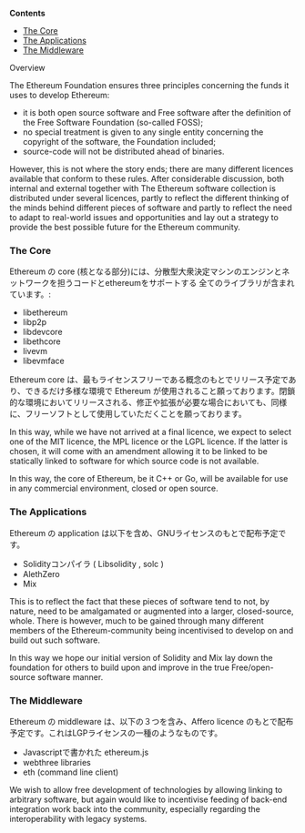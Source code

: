 <!-- START doctoc generated TOC please keep comment here to allow auto update -->
<!-- DON'T EDIT THIS SECTION, INSTEAD RE-RUN doctoc TO UPDATE -->
**Contents**

- [The Core](#the-core)
- [The Applications](#the-applications)
- [The Middleware](#the-middleware)

<!-- END doctoc generated TOC please keep comment here to allow auto update -->

Overview

The Ethereum Foundation ensures three principles concerning the funds it uses to develop Ethereum:

- it is both open source software and Free software after the definition of the Free Software Foundation (so-called FOSS);
- no special treatment is given to any single entity concerning the copyright of the software, the Foundation included;
- source-code will not be distributed ahead of binaries.

However, this is not where the story ends; there are many different licences available that conform to these rules. After considerable discussion, both internal and external together with The Ethereum software collection is distributed under several licences, partly to reflect the different thinking of the minds behind different pieces of software and partly to reflect the need to adapt to real-world issues and opportunities and lay out a strategy to provide the best possible future for the Ethereum community.

### The Core

Ethereum の core (核となる部分)には、分散型大衆決定マシンのエンジンとネットワークを担うコードとethereumをサポートする
全てのライブラリが含まれています。:
* libethereum
* libp2p
* libdevcore
* libethcore
* livevm
* libevmface

Ethereum core は、最もライセンスフリーである概念のもとでリリース予定であり、できるだけ多様な環境で Ethereum が使用されること願っております。閉鎖的な環境においてリリースされる、修正や拡張が必要な場合においても、同様に、フリーソフトとして使用していただくことを願っております。

In this way, while we have not arrived at a final licence, we expect to select one of the MIT licence, the MPL licence or the LGPL licence. If the latter is chosen, it will come with an amendment allowing it to be linked to be statically linked to software for which source code is not available.

In this way, the core of Ethereum, be it C++ or Go, will be available for use in any commercial environment, closed or open source. 

### The Applications

Ethereum の application は以下を含め、GNUライセンスのもとで配布予定です。
* Solidityコンパイラ ( Libsolidity , solc ) 
* AlethZero 
* Mix

This is to reflect the fact that these pieces of software tend to not, by nature, need to be amalgamated or augmented into a larger, closed-source, whole. There is however, much to be gained through many different members of the Ethereum-community being incentivised to develop on and build out such software.

In this way we hope our initial version of Solidity and Mix lay down the foundation for others to build upon and improve in the true Free/open-source software manner.

### The Middleware

Ethereum の middleware は、以下の３つを含み、Affero licence のもとで配布予定です。これはLGPライセンスの一種のようなものです。
* Javascriptで書かれた ethereum.js 
* webthree libraries
* eth (command line client) 
 
We wish to allow free development of technologies by allowing linking to arbitrary software, but again would like to incentivise feeding of back-end integration work back into the community, especially regarding the interoperability with legacy systems.